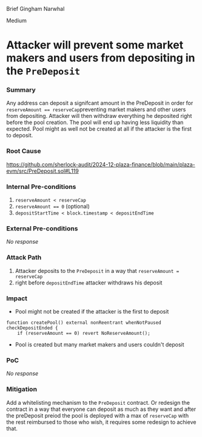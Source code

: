 Brief Gingham Narwhal

Medium

# Attacker will prevent some market makers and users from depositing in the `PreDeposit`

### Summary

Any address can deposit a signifcant amount in the PreDeposit in order for `reserveAmount == reserveCap`preventing market makers and other users from depositing. Attacker will then withdraw everything he deposited right before the pool creation. The pool will end up having less liquidity than expected. Pool might as well not be created at all if the attacker is the first to deposit.

### Root Cause

https://github.com/sherlock-audit/2024-12-plaza-finance/blob/main/plaza-evm/src/PreDeposit.sol#L119

### Internal Pre-conditions

1. `reserveAmount < reserveCap`
2. `reserveAmount == 0` (optional)
3. `depositStartTime < block.timestamp < depositEndTime`

### External Pre-conditions

_No response_

### Attack Path

1. Attacker deposits to the `PreDeposit` in a way that `reserveAmount = reserveCap`
2. right before `depositEndTime` attacker withdraws his deposit

### Impact

- Pool might not be created if the attacker is the first to deposit
```solidity
function createPool() external nonReentrant whenNotPaused checkDepositEnded {
    if (reserveAmount == 0) revert NoReserveAmount();
```
- Pool is created but many market makers and users couldn't deposit

### PoC

_No response_

### Mitigation

Add a whitelisting mechanism to the `PreDeposit` contract. Or redesign the contract in a way that everyone can deposit as much as they want and after the preDeposit preiod the pool is deployed with a max of `reserveCap` with the rest reimbursed to those who wish, it requires some redesign to achieve that.